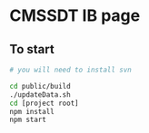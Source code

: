 # CMSSDT IB page

## To start
```sh
# you will need to install svn 

cd public/build
./updateData.sh
cd [project root]
npm install
npm start 
```
